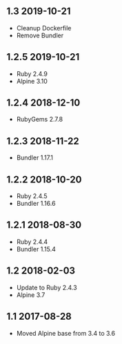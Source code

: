 ## 1.3 2019-10-21 <dave at tiredofit dot ca>

* Cleanup Dockerfile
* Remove Bundler

## 1.2.5 2019-10-21 <dave at tiredofit dot ca>

* Ruby 2.4.9
* Alpine 3.10

## 1.2.4 2018-12-10 <dave at tiredofit dot ca>

* RubyGems 2.7.8

## 1.2.3 2018-11-22 <dave at tiredofit dot ca>

* Bundler 1.17.1 

## 1.2.2 2018-10-20 <dave at tiredofit dot ca>

* Ruby 2.4.5
* Bundler 1.16.6

## 1.2.1 2018-08-30 <dave at tiredofit dot ca>

* Ruby 2.4.4 
* Bundler 1.15.4

## 1.2 2018-02-03 <dave at tiredofit dot ca>

* Update to Ruby 2.4.3
* Alpine 3.7

## 1.1 2017-08-28 <dave at tiredofit dot ca>
 
* Moved Alpine base from 3.4 to 3.6
